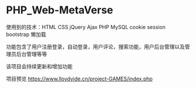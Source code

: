 # PHP_Web-MetaVerse

使用到的技术：HTML CSS jQuery Ajax PHP MySQL cookie session bootstrap 懒加载

功能包含了用户注册登录，自动登录，用户评论，搜索功能，用户后台管理以及管理员后台管理等等

该项目会持续更新和增加功能

项目预览 https://www.lloydyide.cn/project-GAMES/index.php
